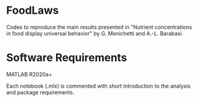 # FoodLaws
Codes to reproduce the main results presented in "Nutrient concentrations in food display universal behavior" by G. Menichetti and A.-L. Barabasi.

# Software Requirements
MATLAB R2020a+

Each notebook (.mlx) is commented with short introduction to the analysis and package requirements.
